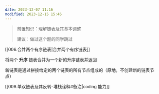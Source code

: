 ```yaml
---
date: 2023-12-07 11:16
modified: 2023-12-15 15:46
---
```

>前置知识：理解链表及其基本调整
>
>建议：做过这个题的同学跳过

[[006.合并两个有序链表|合并两个有序链表]]

将两个 **升序** 链表合并为一个新的升序链表并返回

新链表是通过拼接给定的两个链表的所有节点组成的（原地，不创建新的链表节点）

[[009.单双链表及其反转-堆栈诠释#备注|coding 能力]]
